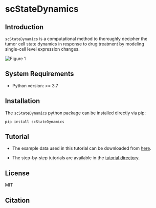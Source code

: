 # scStateDynamics

## Introduction
`scStateDynamics` is a computational method to thoroughly decipher the tumor cell state dynamics in response to drug treatment by modeling single-cell level expression changes.

![Figure 1](https://github.com/user-attachments/assets/e6c5d9ca-0b7f-4d00-81a3-32a3a3706ffe)



## System Requirements
- Python version: >= 3.7



## Installation

The `scStateDynamics` python package can be installed directly via pip:
```
pip install scStateDynamics
```



## Tutorial

- The example data used in this tutorial can be downloaded from [here](https://cloud.tsinghua.edu.cn/f/7d0fe271927a48eca3ee/?dl=1).
	
- The step-by-step tutorials are available in the [tutorial directory](https://github.com/wguo-research/scStateDynamics/blob/main/tutorial/scStateDynamics_tutorial.ipynb).



## License
MIT


## Citation

